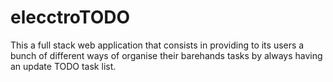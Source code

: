# elecctroTODO
This a full stack web application that consists in providing to its users a bunch of different ways of organise their barehands tasks by always having an update TODO task list.
